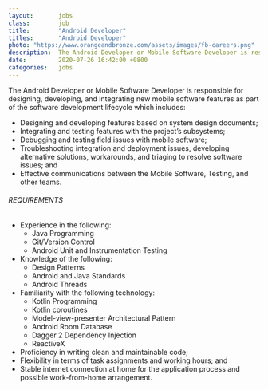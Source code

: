 ```yaml
---
layout:       jobs
class:        job
title:        "Android Developer"
titles:       "Android Developer"
photo: "https://www.orangeandbronze.com/assets/images/fb-careers.png"
description:  The Android Developer or Mobile Software Developer is responsible for designing, developing, and integrating new mobile software features as part of the software development lifecycle. 
date:         2020-07-26 16:42:00 +0800
categories:   jobs
---
```

<!-- Do not leave new lines after each element. Elements after new lines will not be rendered. -->
<p>The Android Developer or Mobile Software Developer is responsible for designing, developing, and integrating new mobile software features as part of the software development lifecycle which includes:
    <ul>
        <li>Designing and developing features based on system design documents;</li>
        <li>Integrating and testing features with the project’s subsystems;</li>
        <li>Debugging and testing field issues with mobile software;</li>
        <li>Troubleshooting integration and deployment issues, developing alternative solutions, workarounds, and triaging to resolve software issues; and</li>
        <li>Effective communications between the Mobile Software, Testing, and other teams.</li>
    </ul>
</p>    
<h6 class="-dark">REQUIREMENTS</h6>
<ul>
    <li>Experience in the following:
        <ul>
            <li>Java Programming</li>
            <li>Git/Version Control</li>
            <li>Android Unit and Instrumentation Testing</li>
        </ul>
    </li>
    <li>Knowledge of the following:
        <ul>
            <li>Design Patterns</li>
            <li>Android and Java Standards</li>
            <li>Android Threads</li>
        </ul>
    </li>
    <li>Familiarity with the following technology:
        <ul>
            <li>Kotlin Programming</li>
            <li>Kotlin coroutines</li>
            <li>Model-view-presenter Architectural Pattern</li>
            <li>Android Room Database</li>
            <li>Dagger 2 Dependency Injection</li>
            <li>ReactiveX</li>
        </ul>
    </li>
    <li>Proficiency in writing clean and maintainable code;</li>
    <li>Flexibility in terms of task assignments and working hours; and</li>
    <li>Stable internet connection at home for the application process and possible work-from-home arrangement.</li>
</ul>